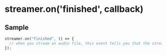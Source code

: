 # streamer.on('finished', callback)

## Sample

```ts
streamer.on("finished", () => {
  // when you stream an audio file, this event tells you that the streaming has finished
});
```
